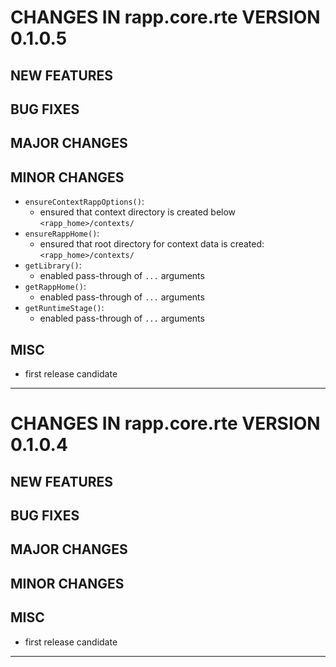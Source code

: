 # CHANGES IN rapp.core.rte VERSION 0.1.0.5

## NEW FEATURES

## BUG FIXES

## MAJOR CHANGES

## MINOR CHANGES

- `ensureContextRappOptions()`:
  - ensured that context directory is created below `<rapp_home>/contexts/`
- `ensureRappHome()`:
  - ensured that root directory for context data is created: `<rapp_home>/contexts/`
- `getLibrary()`: 
  - enabled pass-through of `...` arguments 
- `getRappHome()`: 
  - enabled pass-through of `...` arguments 
- `getRuntimeStage()`: 
  - enabled pass-through of `...` arguments 
  
## MISC 

- first release candidate

-----

# CHANGES IN rapp.core.rte VERSION 0.1.0.4

## NEW FEATURES

## BUG FIXES

## MAJOR CHANGES

## MINOR CHANGES

## MISC 

- first release candidate

-----